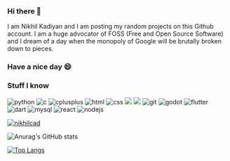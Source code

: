 ### Hi there 👋
I am Nikhil Kadiyan and I am posting my random projects on this Github account. I am a huge advocator of FOSS (Free and Open Source Software) and I dream of a day when the monopoly of Google will be brutally broken down to pieces.
### Have a nice day 😄

### Stuff I know

<p>
<!--    https://github.com/alexandresanlim/Badges4-README.md-Profile   -->
<img alt=python src='https://img.shields.io/badge/Python-FFD43B?style=for-the-badge&logo=python&logoColor=darkgreen'>
<img alt=c src='https://img.shields.io/badge/C-00599C?style=for-the-badge&logo=c&logoColor=white'>
<img alt=cplusplus src='https://img.shields.io/badge/C%2B%2B-00599C?style=for-the-badge&logo=c%2B%2B&logoColor=white'>
<img alt=html src='https://img.shields.io/badge/HTML5-E34F26?style=for-the-badge&logo=html5&logoColor=white'>
<img alt=css src='https://img.shields.io/badge/CSS3-1572B6?style=for-the-badge&logo=css3&logoColor=white'>
<img halt=javascript src='https://img.shields.io/badge/JavaScript-323330?style=for-the-badge&logo=javascript&logoColor=F7DF1E'>
<img halt=heroku src='https://img.shields.io/badge/Heroku-430098?style=for-the-badge&logo=heroku&logoColor=white'>
<img alt=git src='https://img.shields.io/badge/GIT-E44C30?style=for-the-badge&logo=git&logoColor=white'>
<img alt=godot src='https://img.shields.io/badge/Godot-478CBF?style=for-the-badge&logo=GodotEngine&logoColor=white'>
<img alt=flutter src='https://img.shields.io/badge/Flutter-02569B?style=for-the-badge&logo=flutter&logoColor=white'>
<img alt=dart src='https://img.shields.io/badge/Dart-0175C2?style=for-the-badge&logo=dart&logoColor=white'>
<img alt=mysql src='https://img.shields.io/badge/MySQL-005C84?style=for-the-badge&logo=mysql&logoColor=white'>
<img alt=react src='https://img.shields.io/badge/React-20232A?style=for-the-badge&logo=react&logoColor=61DAFB'>
<img alt=nodejs src='https://img.shields.io/badge/React-20232A?style=for-the-badge&logo=react&logoColor=61DAFB'>
</p>
<!--
<img height="32" width="32" src="https://cdn.jsdelivr.net/npm/simple-icons@v6/icons/python.svg" />
<img height="32" width="32" src="https://cdn.jsdelivr.net/npm/simple-icons@v6/icons/c.svg" />
<img height="32" width="32" src="https://cdn.jsdelivr.net/npm/simple-icons@v6/icons/cplusplus.svg" />
<img height="32" width="32" src="https://cdn.jsdelivr.net/npm/simple-icons@v6/icons/html5.svg" />
<img height="32" width="32" src="https://cdn.jsdelivr.net/npm/simple-icons@v6/icons/css3.svg" />
<img height="32" width="32" src="https://cdn.jsdelivr.net/npm/simple-icons@v6/icons/javascript.svg" />
<img height="32" width="32" src="https://cdn.jsdelivr.net/npm/simple-icons@v6/icons/git.svg" />
<img height="32" width="32" src="https://cdn.jsdelivr.net/npm/simple-icons@v6/icons/godotengine.svg" />
<img height="32" width="32" src="https://cdn.jsdelivr.net/npm/simple-icons@v6/icons/flutter.svg" />
<img height="32" width="32" src="https://cdn.jsdelivr.net/npm/simple-icons@v6/icons/mysql.svg" />
-->
<p> <a href="https://github.com/ryo-ma/github-profile-trophy"><img src="https://github-profile-trophy.vercel.app/?username=nikhilcad" alt="nikhilcad" /></a> </p>

![Anurag's GitHub stats](https://github-readme-stats.vercel.app/api?username=nikhilcad&show_icons=true&theme=gotham)

[![Top Langs](https://github-readme-stats.vercel.app/api/top-langs/?username=nikhilcad&layout=compact&theme=gotham)](https://github.com/anuraghazra/github-readme-stats)
<!--
**nikhilCad/nikhilCad** is a ✨ _special_ ✨ repository because its `README.md` (this file) appears on your GitHub profile.

Here are some ideas to get you started:

- 🔭 I’m currently working on ...
- 🌱 I’m currently learning ...
- 👯 I’m looking to collaborate on ...
- 🤔 I’m looking for help with ...
- 💬 Ask me about ...
- 📫 How to reach me: ...
- 😄 Pronouns: ...
- ⚡ Fun fact: ...
-->
